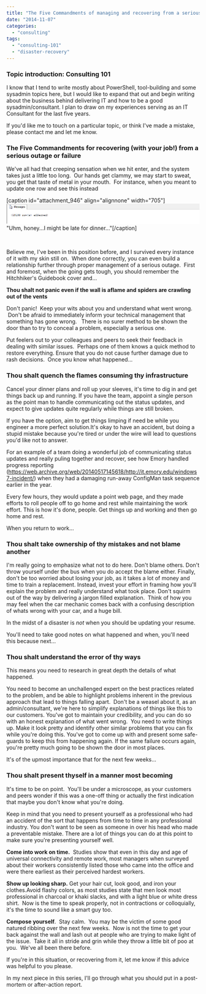 ```yaml
---
title: "The Five Commandments of managing and recovering from a serious outage (with your job!)"
date: "2014-11-07"
categories: 
  - "consulting"
tags: 
  - "consulting-101"
  - "disaster-recovery"
---
```


### Topic introduction: Consulting 101

I know that I tend to write mostly about PowerShell, tool-building and some sysadmin topics here, but I would like to expand that out and begin writing about the business behind delivering IT and how to be a good sysadmin/consultant. I plan to draw on my experiences serving as an IT Consultant for the last five years.

If you'd like me to touch on a particular topic, or think I've made a mistake, please contact me and let me know.

### The Five Commandments for recovering (with your job!) from a serious outage or failure

We've all had that creeping sensation when we hit enter, and the system takes just a little too long.  Our hands get clammy, we may start to sweat, you get that taste of metal in your mouth.  For instance, when you meant to update one row and see this instead

\[caption id="attachment\_946" align="alignnone" width="705"\][!["Uhm, honey...I might be late for dinner..."](images/runawayquery.png)](https://foxdeploy.files.wordpress.com/2014/11/runawayquery.png) "Uhm, honey...I might be late for dinner..."\[/caption\]

 

Believe me, I've been in this position before, and I survived every instance of it with my skin still on.  When done correctly, you can even build a relationship further through proper management of a serious outage.  First and foremost, when the going gets tough, you should remember the Hitchhiker's Guidebook cover and...

**Thou shalt not panic even if the wall is aflame and spiders are crawling out of the vents**

Don't panic!  Keep your wits about you and understand what went wrong.  Don't be afraid to immediately inform your technical management that something has gone wrong.   There is no surer method to be shown the door than to try to conceal a problem, especially a serious one.

Put feelers out to your colleagues and peers to seek their feedback in dealing with similar issues.  Perhaps one of them knows a quick method to restore everything. Ensure that you do not cause further damage due to rash decisions.  Once you know what happened...

### Thou shalt quench the flames consuming thy infrastructure

Cancel your dinner plans and roll up your sleeves, it's time to dig in and get things back up and running. If you have the team, appoint a single person as the point man to handle communicating out the status updates, and expect to give updates quite regularly while things are still broken.

If you have the option, aim to get things limping if need be while you engineer a more perfect solution.It's okay to have an accident, but doing a stupid mistake because you're tired or under the wire will lead to questions you'd like not to answer.

For an example of a team doing a wonderful job of communicating status updates and really puling together and recover, see how Emory handled progress reporting (https://web.archive.org/web/20140517145618/http://it.emory.edu/windows7-incident/) when they had a damaging run-away ConfigMan task sequence earlier in the year.

Every few hours, they would update a point web page, and they made efforts to roll people off to go home and rest while maintaining the work effort. This is how it's done, people. Get things up and working and then go home and rest.

When you return to work…

### Thou shalt take ownership of thy mistakes and not blame another

I'm really going to emphasize what not to do here. Don't blame others. Don't throw yourself under the bus when you do accept the blame either. Finally, don't be too worried about losing your job, as it takes a lot of money and time to train a replacement. Instead, invest your effort in framing how you'll explain the problem and really understand what took place. Don't squirm out of the way by delivering a jargon filled explanation.  Think of how you may feel when the car mechanic comes back with a confusing description of whats wrong with your car, and a huge bill.

In the midst of a disaster is _not_ when you should be updating your resume.

You'll need to take good notes on what happened and when, you'll need this because next…

### Thou shalt understand the error of thy ways

This means you need to research in great depth the details of what happened.

You need to become an unchallenged expert on the best practices related to the problem, and be able to highlight problems inherent in the previous approach that lead to things falling apart.  Don't be a weasel about it, as an admin/consultant, we're here to simplify explanations of things like this to our customers. You've got to maintain your credibility, and you can do so with an honest explanation of what went wrong.  You need to write things up. Make it look pretty and identify other similar problems that you can fix while you're doing this. You've got to come up with and present some safe-guards to keep this from happening again. If the same failure occurs again, you're pretty much going to be shown the door in most places.

It's of the upmost importance that for the next few weeks…

### Thou shalt present thyself in a manner most becoming

It's time to be on point.  You'll be under a microscope, as your customers and peers wonder if this was a one-off thing or actually the first indication that maybe you don't know what you're doing.

Keep in mind that you need to present yourself as a professional who had an accident of the sort that happens from time to time in any professional industry. You don't want to be seen as someone in over his head who made a preventable mistake. There are a lot of things you can do at this point to make sure you're presenting yourself well.

**Come into work on time.**  Studies show that even in this day and age of universal connectivity and remote work, most managers when surveyed about their workers consistently listed those who came into the office and were there earliest as their perceived hardest workers.

**Show up looking sharp.** Get your hair cut, look good, and iron your clothes.Avoid flashy colors, as most studies state that men look most professional in charcoal or khaki slacks, and with a light blue or white dress shirt.  Now is the time to speak properly, not in contractions or colloquially, it's the time to sound like a smart guy too.

**Compose yourself**.  Stay calm.  You may be the victim of some good natured ribbing over the next few weeks.  Now is not the time to get your back against the wall and lash out at people who are trying to make light of the issue.  Take it all in stride and grin while they throw a little bit of poo at you.  We've all been there before.

If you're in this situation, or recovering from it, let me know if this advice was helpful to you please.

In my next piece in this series, I'll go through what you should put in a post-mortem or after-action report.
